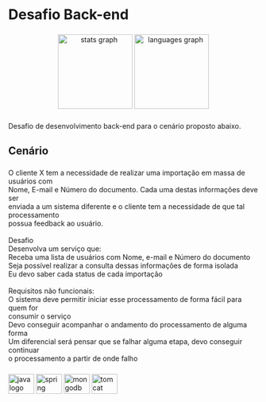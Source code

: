 <h1 align="left">Desafio Back-end</h1>

###

<div align="center">
  <img src="https://github-readme-stats.vercel.app/api?hide_title=false&hide_rank=false&show_icons=true&include_all_commits=true&count_private=true&disable_animations=false&theme=github_dark&locale=en&hide_border=true&username=gvom" height="150" alt="stats graph"  />
  <img src="https://github-readme-stats.vercel.app/api/top-langs?locale=pt-br&hide_title=false&layout=compact&card_width=320&langs_count=5&theme=github_dark&hide_border=true&username=gvom" height="150" alt="languages graph"  />
</div>

###

<p align="left">Desafio de desenvolvimento back-end para o cenário proposto abaixo.</p>

###

<h2 align="left">Cenário</h2>

###

<p align="left">O cliente X tem a necessidade de realizar uma importação em massa de usuários com <br>Nome, E-mail e Número do documento. Cada uma destas informações deve ser <br>enviada a um sistema diferente e o cliente tem a necessidade de que tal processamento <br>possua feedback ao usuário.<br><br>Desafio <br>Desenvolva um serviço que:<br>Receba uma lista de usuários com Nome, e-mail e Número do documento<br>Seja possível realizar a consulta dessas informações de forma isolada<br>Eu devo saber cada status de cada importação<br><br>Requisitos não funcionais:<br>O sistema deve permitir iniciar esse processamento de forma fácil para quem for <br>consumir o serviço<br>Devo conseguir acompanhar o andamento do processamento de alguma forma<br>Um diferencial será pensar que se falhar alguma etapa, devo conseguir continuar <br>o processamento a partir de onde falho</p>

###

<div align="left">
  <img src="https://cdn.jsdelivr.net/gh/devicons/devicon/icons/java/java-original.svg" height="40" width="52" alt="java logo"  />
  <img src="https://cdn.jsdelivr.net/gh/devicons/devicon/icons/spring/spring-original.svg" height="40" width="52" alt="spring logo"  />
  <img src="https://cdn.jsdelivr.net/gh/devicons/devicon/icons/mongodb/mongodb-original.svg" height="40" width="52" alt="mongodb logo"  />
  <img src="https://cdn.jsdelivr.net/gh/devicons/devicon/icons/tomcat/tomcat-original.svg" height="40" width="52" alt="tomcat logo"  />
</div>

###